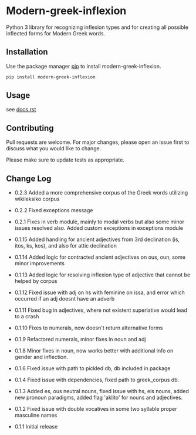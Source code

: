  # Modern-greek-inflexion

Python 3 library for recognizing inflexion types and for creating all possible inflected forms for Modern Greek words.

## Installation

Use the package manager [pip](https://pip.pypa.io/en/stable/) to install modern-greek-inflexion.

```bash
pip install modern-greek-inflexion
```

## Usage

see [docs.rst](https://github.com/PicusZeus/modern_greek_inflexion/blob/master/docs.rst)


## Contributing
Pull requests are welcome. For major changes, please open an issue first to discuss what you would like to change.

Please make sure to update tests as appropriate.

## Change Log
 * 0.2.3 Added a more comprehensive corpus of the Greek words utilizing wikileksiko corpus
 * 0.2.2 Fixed exceptions message
 * 0.2.1 Fixes in verb module, mainly to modal verbs but also some minor issues resolved also. Added custom exceptions in exceptions module

 * 0.1.15 Added handling for ancient adjectives from 3rd declination (is, itos, ks, kos), and also for attic declination
 * 0.1.14 Added logic for contracted ancient adjectives on ous, oun, some minor improvements
 * 0.1.13 Added logic for resolving inflexion type of adjective that cannot be helped by corpus
 * 0.1.12 Fixed issue with adj on hs with feminine on issa, and error which occurred if an adj doesnt have an adverb
 * 0.1.11 Fixed bug in adjectives, where not existent superlative would lead to a crash
 * 0.1.10 Fixes to numerals, now doesn't return alternative forms
 * 0.1.9 Refactored numerals, minor fixes in noun and adj
 * 0.1.8 Minor fixes in noun, now works better with additional info on gender and inflection.
 * 0.1.6 Fixed issue with path to pickled db, db included in package
 * 0.1.4 Fixed issue with dependencies, fixed path to greek_corpus db.
 * 0.1.3 Added es, ous neutral nouns, fixed issue with hs, eis nouns, added new pronoun paradigms, added flag 'aklito' for nouns and adjectives.
 * 0.1.2 Fixed issue with double vocatives in some two syllable proper masculine names
 * 0.1.1 Initial release

